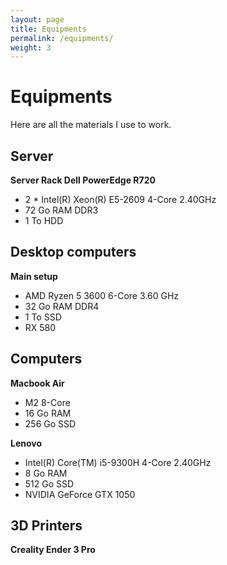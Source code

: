 ```yaml
---
layout: page
title: Equipments
permalink: /equipments/
weight: 3
---
```


# **Equipments**
Here are all the materials I use to work.

## **Server**
**Server Rack Dell PowerEdge R720**
- 2 * Intel(R) Xeon(R) E5-2609 4-Core 2.40GHz
- 72 Go RAM DDR3
- 1 To HDD

## **Desktop computers**
**Main setup**

[comment]: <B450 GAMING PLUS MAX (MS-7B86)>
- AMD Ryzen 5 3600 6-Core 3.60 GHz
- 32 Go RAM DDR4
- 1 To SSD
- RX 580

## **Computers** 
**Macbook Air**
- M2 8-Core
- 16 Go RAM
- 256 Go SSD

**Lenovo**
- Intel(R) Core(TM) i5-9300H 4-Core 2.40GHz
- 8 Go RAM
- 512 Go SSD
- NVIDIA GeForce GTX 1050

## **3D Printers**
**Creality Ender 3 Pro**